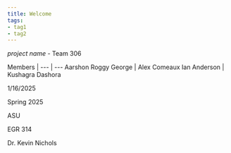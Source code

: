 ```yaml
---
title: Welcome
tags:
- tag1
- tag2
---
```


*project name* - Team 306

Members |
--- | ---
Aarshon Roggy George | Alex Comeaux
Ian Anderson | Kushagra Dashora

1/16/2025

Spring 2025

ASU

EGR 314

Dr. Kevin Nichols
